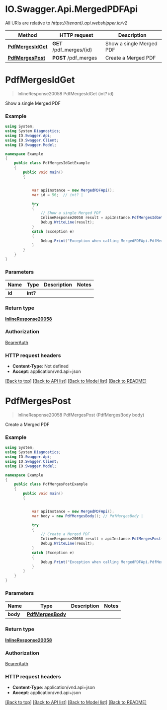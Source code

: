 # IO.Swagger.Api.MergedPDFApi

All URIs are relative to *https://{tenant}.api.webshipper.io/v2*

Method | HTTP request | Description
------------- | ------------- | -------------
[**PdfMergesIdGet**](MergedPDFApi.md#pdfmergesidget) | **GET** /pdf_merges/{id} | Show a single Merged PDF
[**PdfMergesPost**](MergedPDFApi.md#pdfmergespost) | **POST** /pdf_merges | Create a Merged PDF

<a name="pdfmergesidget"></a>
# **PdfMergesIdGet**
> InlineResponse20058 PdfMergesIdGet (int? id)

Show a single Merged PDF

### Example
```csharp
using System;
using System.Diagnostics;
using IO.Swagger.Api;
using IO.Swagger.Client;
using IO.Swagger.Model;

namespace Example
{
    public class PdfMergesIdGetExample
    {
        public void main()
        {


            var apiInstance = new MergedPDFApi();
            var id = 56;  // int? | 

            try
            {
                // Show a single Merged PDF
                InlineResponse20058 result = apiInstance.PdfMergesIdGet(id);
                Debug.WriteLine(result);
            }
            catch (Exception e)
            {
                Debug.Print("Exception when calling MergedPDFApi.PdfMergesIdGet: " + e.Message );
            }
        }
    }
}
```

### Parameters

Name | Type | Description  | Notes
------------- | ------------- | ------------- | -------------
 **id** | **int?**|  | 

### Return type

[**InlineResponse20058**](InlineResponse20058.md)

### Authorization

[BearerAuth](../README.md#BearerAuth)

### HTTP request headers

 - **Content-Type**: Not defined
 - **Accept**: application/vnd.api+json

[[Back to top]](#) [[Back to API list]](../README.md#documentation-for-api-endpoints) [[Back to Model list]](../README.md#documentation-for-models) [[Back to README]](../README.md)

<a name="pdfmergespost"></a>
# **PdfMergesPost**
> InlineResponse20058 PdfMergesPost (PdfMergesBody body)

Create a Merged PDF

### Example
```csharp
using System;
using System.Diagnostics;
using IO.Swagger.Api;
using IO.Swagger.Client;
using IO.Swagger.Model;

namespace Example
{
    public class PdfMergesPostExample
    {
        public void main()
        {


            var apiInstance = new MergedPDFApi();
            var body = new PdfMergesBody(); // PdfMergesBody | 

            try
            {
                // Create a Merged PDF
                InlineResponse20058 result = apiInstance.PdfMergesPost(body);
                Debug.WriteLine(result);
            }
            catch (Exception e)
            {
                Debug.Print("Exception when calling MergedPDFApi.PdfMergesPost: " + e.Message );
            }
        }
    }
}
```

### Parameters

Name | Type | Description  | Notes
------------- | ------------- | ------------- | -------------
 **body** | [**PdfMergesBody**](PdfMergesBody.md)|  | 

### Return type

[**InlineResponse20058**](InlineResponse20058.md)

### Authorization

[BearerAuth](../README.md#BearerAuth)

### HTTP request headers

 - **Content-Type**: application/vnd.api+json
 - **Accept**: application/vnd.api+json

[[Back to top]](#) [[Back to API list]](../README.md#documentation-for-api-endpoints) [[Back to Model list]](../README.md#documentation-for-models) [[Back to README]](../README.md)


